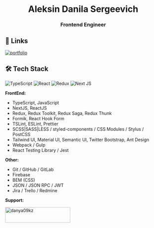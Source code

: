 <h1 align="center">Aleksin Danila Sergeevich</h1>
<h3 align="center">Frontend Engineer</h3>


## 🔗 Links
[![portfolio](https://img.shields.io/badge/my_portfolio-000?style=for-the-badge&logo=ko-fi&logoColor=white)](https://martians.kz)

## 🛠 Tech Stack

<p>
  <img alt="TypeScript" src="https://img.shields.io/badge/-TypeScript-007ACC?style=for-the-badge&logo=typescript&logoColor=white" />
  <img alt="React" src="https://img.shields.io/badge/-React-45b8d8?style=for-the-badge&logo=react&logoColor=white" />
  <img alt="Redux" src="https://img.shields.io/badge/-Redux-764ABC?style=for-the-badge&logo=redux&logoColor=white" />
  <img alt="Next JS" src="https://img.shields.io/badge/-Next_JS-000000?style=for-the-badge&logo=nextjs&logoColor=white" />
  
</p>

**FrontEnd:**
- TypeScript, JavaScript
- NextJS, ReactJS
- Redux, Redux Toolkit, Redux Saga, Redux Thunk
- Formik, React Hook Form
- TSLint, ESLint, Prettier
- SCSS|SASS|LESS / styled-components / CSS Modules / Stylus / PostCSS
- Tailwind UI, Material UI, Semantic UI, Twitter Bootstrap, Ant Design
- Webpack / Gulp
- React Testing Library / Jest

**Other:**
- Git / GitHub / GitLab
- Firebase
- BEM (CSS)
- JSON / JSON RPC / JWT
- Jira / Trello / Redmine

**Support:**
<p><a href="https://www.buymeacoffee.com/danya09kz"> <img align="left" src="https://cdn.buymeacoffee.com/buttons/v2/default-yellow.png" height="50" width="210" alt="danya09kz" /></a></p>

